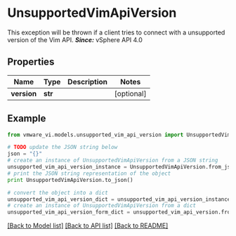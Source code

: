 # UnsupportedVimApiVersion

This exception will be thrown if a client tries to connect with a unsupported version of the Vim API.  ***Since:*** vSphere API 4.0 

## Properties
Name | Type | Description | Notes
------------ | ------------- | ------------- | -------------
**version** | **str** |  | [optional] 

## Example

```python
from vmware_vi.models.unsupported_vim_api_version import UnsupportedVimApiVersion

# TODO update the JSON string below
json = "{}"
# create an instance of UnsupportedVimApiVersion from a JSON string
unsupported_vim_api_version_instance = UnsupportedVimApiVersion.from_json(json)
# print the JSON string representation of the object
print UnsupportedVimApiVersion.to_json()

# convert the object into a dict
unsupported_vim_api_version_dict = unsupported_vim_api_version_instance.to_dict()
# create an instance of UnsupportedVimApiVersion from a dict
unsupported_vim_api_version_form_dict = unsupported_vim_api_version.from_dict(unsupported_vim_api_version_dict)
```
[[Back to Model list]](../README.md#documentation-for-models) [[Back to API list]](../README.md#documentation-for-api-endpoints) [[Back to README]](../README.md)


